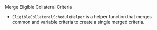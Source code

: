 Merge Eligible Collateral Criteria

- `EligibleCollateralScheduleHelper` is a helper function that merges common and variable criteria to create a single merged criteria. 